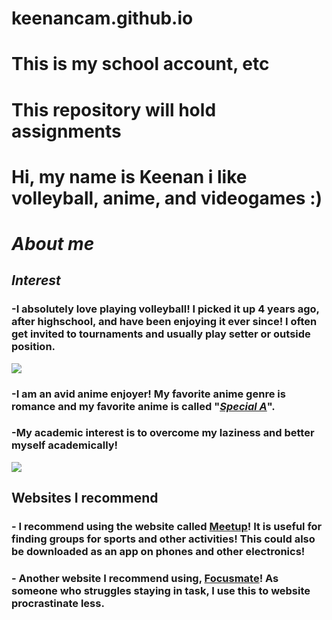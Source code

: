 # keenancam.github.io
# This is my school account, etc
# This repository will hold assignments 
# Hi, my name is Keenan i like volleyball, anime, and videogames :)
# _About me_
## **_Interest_**
### -I absolutely love playing volleyball! I picked it up 4 years ago, after highschool, and have been enjoying it ever since! I often get invited to tournaments and usually play setter or outside position.
![](https://i.ytimg.com/vi/Lv59h1zDl-U/hq720.jpg?sqp=-oaymwEhCK4FEIIDSFryq4qpAxMIARUAAAAAGAElAADIQj0AgKJD&rs=AOn4CLATObm-vnB6ktqyTsdxG0ES5QN0xA)
### -I am an avid anime enjoyer! My favorite anime genre is romance and my favorite anime is called "**_[Special A]_**".
[Special A]: https://www.animenewsnetwork.com/encyclopedia/anime.php?id=8769
### -My academic interest is to overcome my laziness and better myself academically! 
![](https://images.stockcake.com/public/0/6/1/06145353-875e-44fe-8bed-09973aa38254_large/studious-intense-reading-stockcake.jpg)
## Websites I recommend
### - I recommend using the website called [Meetup]! It is useful for finding groups for sports and other activities! This could also be downloaded as an app on phones and other electronics!
[Meetup]: https://www.meetup.com
### - Another website I recommend using, [Focusmate]! As someone who struggles staying in task, I use this to website procrastinate less.
[Focusmate]: https://www.focusmate.com
